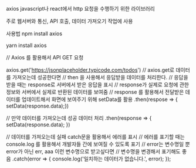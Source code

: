 axios
javascript나 react에서 http 요청을 수행하기 위한 라이브러리

주로 웹서버와 통신, API 호출, 데이터 가져오기 작업에 사용

사용법
npm install axios

yarn install axios


// Axios 를 활용해서 API GET 요청

axios.get('https://jsonplaceholder.typicode.com/todos')
// axios.get로 데이터를 가져오는데 성공한다면
// then 을 사용해서 응답받을 데이터를 처리한다.
// 응답을 받을 때는 response로 서버에서 받은 응답을 표시
// response가 실제로 요청에 관한 정보와 서버에서 실제로 반환된 데이터를 보여줌
// response 를 활용해서 전달받은 데이터를 업데이트해서 화면에 보여주기 위해 setData를 활용
.then(respose => { setData(response.data);})



// 만약 데이터를 가져오는데 성공 데이터 처리
.then(response => {
    setData(response.data);
})



// 데이터를 가져오는데 실패 catch문을 활용해서 에러를 표시
// 에러를 표기할 때는 console.log 를 활용해서 개발자들 간에 보여질 수 있도록 표기
// error는 변수명일 뿐 error가 아닌 err, aaa 이런 변수명으로 받고싶다면
// 변수명을 변경해서 표기해도 좋음
.catch(error => {
    console.log('일치하는 데이터가 없습니다.', error);
});

   